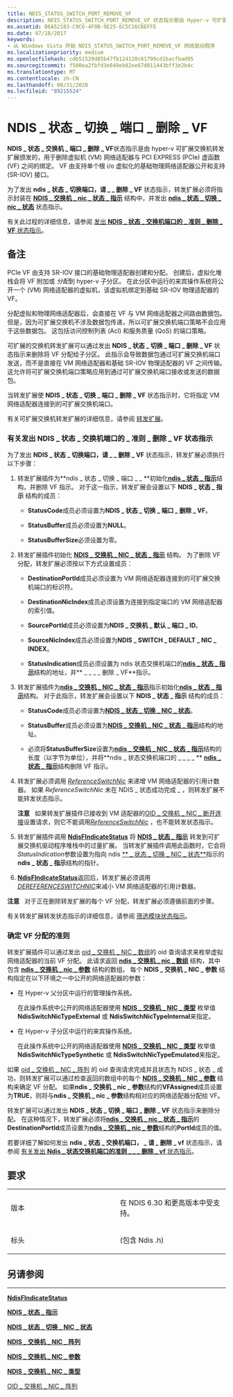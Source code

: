 ```yaml
---
title: NDIS_STATUS_SWITCH_PORT_REMOVE_VF
description: NDIS_STATUS_SWITCH_PORT_REMOVE_VF 状态指示是由 Hyper-v 可扩展交换机转发扩展颁发的，用于删除虚拟机 (VM) 网络适配器与 PCI Express (PCIe) 虚拟函数 (VF) 之间的绑定。
ms.assetid: D6A52183-C9C6-4F0B-9E25-6C5C16CBEFFE
ms.date: 07/18/2017
keywords:
- 从 Windows Vista 开始 NDIS_STATUS_SWITCH_PORT_REMOVE_VF 网络驱动程序
ms.localizationpriority: medium
ms.openlocfilehash: cdb51529d85b47fb124120c61799cd1bacfbad95
ms.sourcegitcommit: f500ea2fbfd3e849eb82ee67d011443bff3e2b4c
ms.translationtype: MT
ms.contentlocale: zh-CN
ms.lasthandoff: 08/31/2020
ms.locfileid: "89215524"
---
```

# <a name="ndis_status_switch_port_remove_vf"></a>NDIS \_ 状态 \_ 切换 \_ 端口 \_ 删除 \_ VF


**NDIS \_ 状态 \_ 交换机 \_ 端口 \_ 删除 \_ VF**状态指示是由 hyper-v 可扩展交换机转发扩展颁发的，用于删除虚拟机 (VM) 网络适配器与 PCI EXPRESS (PCIe) 虚函数 (VF) 之间的绑定。 VF 由支持单个根 i/o 虚拟化的基础物理网络适配器公开和支持 (SR-IOV) 接口。

为了发出 **ndis \_ 状态 \_ 切换端口，请 \_ \_ 删除 \_ VF** 状态指示，转发扩展必须将指示封装在 [**NDIS \_ 交换机 \_ nic \_ 状态 \_ 指示**](/windows-hardware/drivers/ddi/ndis/ns-ndis-_ndis_switch_nic_status_indication) 结构中，并发出 [**ndis \_ 状态 \_ 切换 \_ nic \_ 状态**](ndis-status-switch-nic-status.md) 状态指示。

有关此过程的详细信息，请参阅 [发出 **NDIS \_ 状态 \_ 交换机端口的 \_ 准则 \_ 删除 \_ VF** 状态指示](#issuing)。

<a name="remarks"></a>备注
-------

PCIe VF 由支持 SR-IOV 接口的基础物理适配器创建和分配。 创建后，虚拟化堆栈会将 VF 附加或 *分配*到 hyper-v 子分区。 在此分区中运行的来宾操作系统将公开一个 (VM) 网络适配器的虚拟机，该虚拟机绑定到基础 SR-IOV 物理适配器的 VF。

分配虚拟和物理网络适配器后，会直接在 VF 与 VM 网络适配器之间路由数据包。 但是，因为可扩展交换机不涉及数据包传递，所以可扩展交换机端口策略不会应用于这些数据包。 这包括访问控制列表 (Acl) 和服务质量 (QoS) 的端口策略。

可扩展的交换机转发扩展可以通过发出 **NDIS \_ 状态 \_ 切换 \_ 端口 \_ 删除 \_ VF** 状态指示来删除将 VF 分配给子分区。 此指示会导致数据包通过可扩展交换机端口发送，而不是直接在 VM 网络适配器和基础 SR-IOV 物理适配器的 VF 之间传输。 这允许将可扩展交换机端口策略应用到通过可扩展交换机端口接收或发送的数据包。

当转发扩展使 **NDIS \_ 状态 \_ 切换 \_ 端口 \_ 删除 \_ VF** 状态指示时，它将指定 VM 网络适配器连接到的可扩展交换机端口。

有关可扩展交换机转发扩展的详细信息，请参阅 [转发扩展](./forwarding-extensions.md)。

### <a name="guidelines-for-issuing-an-ndis_status_switch_port_remove_vf-status-indication"></a><a href="" id="issuing"></a>有关发出 NDIS \_ 状态 \_ 交换机端口的 \_ 准则 \_ 删除 \_ VF 状态指示

为了发出 **NDIS \_ 状态 \_ 切换端口，请 \_ \_ 删除 \_ VF** 状态指示，转发扩展必须执行以下步骤：

1.  转发扩展插件为**ndis \_ 状态 \_ 切换 \_ 端口 \_ \_ **初始化[**ndis \_ 状态 \_ 指示**](/windows-hardware/drivers/ddi/ndis/ns-ndis-_ndis_status_indication)结构，并删除 VF 指示。 对于这一指示，转发扩展会设置以下 **NDIS \_ 状态 \_ 指示** 结构的成员：

    -   **StatusCode**成员必须设置为**NDIS \_ 状态 \_ 切换 \_ 端口 \_ 删除 \_ VF**。

    -   **StatusBuffer**成员必须设置为**NULL**。

    -   **StatusBufferSize**必须设置为零。

2.  转发扩展插件初始化 [**NDIS \_ 交换机 \_ NIC \_ 状态 \_ 指示**](/windows-hardware/drivers/ddi/ndis/ns-ndis-_ndis_switch_nic_status_indication) 结构。 为了删除 VF 分配，转发扩展必须按以下方式设置成员：

    -   **DestinationPortId**成员必须设置为 VM 网络适配器连接到的可扩展交换机端口的标识符。

    -   **DestinationNicIndex**成员必须设置为连接到指定端口的 VM 网络适配器的索引值。

    -   **SourcePortId**成员必须设置为**NDIS \_ 交换机 \_ 默认 \_ 端口 \_ ID**。

    -   **SourceNicIndex**成员必须设置为**NDIS \_ SWITCH \_ DEFAULT \_ NIC \_ INDEX**。

    -   **StatusIndication**成员必须设置为 ndis 状态交换机端口的[**ndis \_ 状态 \_ 指示**](/windows-hardware/drivers/ddi/ndis/ns-ndis-_ndis_status_indication)结构的地址，并** \_ \_ \_ \_ 删除 \_ VF**指示。

3.  转发扩展插件为[**ndis \_ 交换机 \_ NIC \_ 状态 \_ 指示**](/windows-hardware/drivers/ddi/ndis/ns-ndis-_ndis_switch_nic_status_indication)指示初始化[**ndis \_ 状态 \_ 指示**](/windows-hardware/drivers/ddi/ndis/ns-ndis-_ndis_status_indication)结构。 对于此指示，转发扩展会设置以下 **NDIS \_ 状态 \_ 指示** 结构的成员：

    -   **StatusCode**成员必须设置为[**NDIS \_ 状态 \_ 切换 \_ NIC \_ 状态**](ndis-status-switch-nic-status.md)。

    -   **StatusBuffer**成员必须设置为[**NDIS \_ 交换机 \_ NIC \_ 状态 \_ 指示**](/windows-hardware/drivers/ddi/ndis/ns-ndis-_ndis_switch_nic_status_indication)结构的地址。

    -   必须将**StatusBufferSize**设置为[**ndis \_ 交换机 \_ NIC \_ 状态 \_ 指示**](/windows-hardware/drivers/ddi/ndis/ns-ndis-_ndis_switch_nic_status_indication)结构的长度（以字节为单位），并将**ndis \_ 状态交换机端口的 \_ \_ \_ \_ ** [**ndis \_ 状态 \_ 指示**](/windows-hardware/drivers/ddi/ndis/ns-ndis-_ndis_status_indication)结构删除 VF 指示。

4.  转发扩展必须调用 [*ReferenceSwitchNic*](/windows-hardware/drivers/ddi/ndis/nc-ndis-ndis_switch_reference_switch_nic) 来递增 VM 网络适配器的引用计数器。 如果 *ReferenceSwitchNic* 未在 NDIS \_ 状态成功完成 \_ ，则转发扩展不能转发状态指示。

    **注意**   如果转发扩展插件已接收到 VM 适配器的[OID \_ 交换机 \_ NIC \_ 断开连接](./oid-switch-nic-disconnect.md)设置请求，则它不能调用[*ReferenceSwitchNic*](/windows-hardware/drivers/ddi/ndis/nc-ndis-ndis_switch_reference_switch_nic) ，也不能转发状态指示。

     

5.  转发扩展插件调用 [**NdisFIndicateStatus**](/windows-hardware/drivers/ddi/ndis/nf-ndis-ndisfindicatestatus) 将 [**NDIS \_ 状态 \_ 指示**](/windows-hardware/drivers/ddi/ndis/ns-ndis-_ndis_status_indication) 转发到可扩展交换机驱动程序堆栈中的过量扩展。 当转发扩展插件调用此函数时，它会将*StatusIndication*参数设置为指向 ndis [** \_ 状态 \_ 切换 \_ NIC \_ 状态**](ndis-status-switch-nic-status.md)指示的**ndis \_ 状态 \_ 指示**结构的指针。

6.  [**NdisFIndicateStatus**](/windows-hardware/drivers/ddi/ndis/nf-ndis-ndisfindicatestatus)返回后，转发扩展必须调用[*DEREFERENCESWITCHNIC*](/windows-hardware/drivers/ddi/ndis/nc-ndis-ndis_switch_dereference_switch_nic)来减小 VM 网络适配器的引用计数器。

**注意**   对于正在删除转发扩展的每个 VF 分配，转发扩展必须遵循前面的步骤。

 

有关转发扩展转发状态指示的详细信息，请参阅 [筛选模块状态指示](./filter-module-status-indications.md)。

### <a name="guidelines-for-determining-vf-assignments"></a>确定 VF 分配的准则

转发扩展插件可以通过发出 [oid \_ 交换机 \_ NIC \_ 数组](./oid-switch-nic-array.md)的 oid 查询请求来枚举虚拟网络适配器的当前 VF 分配。 此请求返回 [**ndis \_ 交换机 \_ nic \_ 数组**](/windows-hardware/drivers/ddi/ntddndis/ns-ntddndis-_ndis_switch_nic_array) 结构，其中包含 [**ndis \_ 交换机 \_ nic \_ 参数**](/windows-hardware/drivers/ddi/ntddndis/ns-ntddndis-_ndis_switch_nic_parameters) 结构的数组。 每个 **NDIS \_ 交换机 \_ NIC \_ 参数** 结构指定在以下环境之一中公开的网络适配器的参数：

-   在 Hyper-v 父分区中运行的管理操作系统。

    在此操作系统中公开的网络适配器使用 [**NDIS \_ 交换机 \_ NIC \_ 类型**](/windows-hardware/drivers/ddi/ntddndis/ne-ntddndis-_ndis_switch_nic_type) 枚举值 **NdisSwitchNicTypeExternal** 或 **NdisSwitchNicTypeInternal**来指定。

-   在 Hyper-v 子分区中运行的来宾操作系统。

    在此操作系统中公开的网络适配器使用 [**NDIS \_ 交换机 \_ NIC \_ 类型**](/windows-hardware/drivers/ddi/ntddndis/ne-ntddndis-_ndis_switch_nic_type) 枚举值 **NdisSwitchNicTypeSynthetic** 或 **NdisSwitchNicTypeEmulated**来指定。

如果 [oid \_ 交换机 \_ NIC \_ 阵列](./oid-switch-nic-array.md) 的 oid 查询请求完成并且状态为 NDIS \_ 状态 \_ 成功，则转发扩展可以通过检查返回的数组中的每个 [**NDIS \_ 交换机 \_ NIC \_ 参数**](/windows-hardware/drivers/ddi/ntddndis/ns-ntddndis-_ndis_switch_nic_parameters) 结构来确定 VF 分配。 如果**ndis \_ 交换机 \_ nic \_ 参数**结构的**VFAssigned**成员设置为**TRUE**，则将与**ndis \_ 交换机 \_ nic \_ 参数**结构相对应的网络适配器分配给 VF。

转发扩展可以通过发出 **NDIS \_ 状态 \_ 切换 \_ 端口 \_ 删除 \_ VF** 状态指示来删除分配。 在这种情况下，转发扩展必须将[**ndis \_ 交换机 \_ nic \_ 状态 \_ 指示**](/windows-hardware/drivers/ddi/ndis/ns-ndis-_ndis_switch_nic_status_indication)的**DestinationPortId**成员设置为[**ndis \_ 交换机 \_ nic \_ 参数**](/windows-hardware/drivers/ddi/ntddndis/ns-ntddndis-_ndis_switch_nic_parameters)结构的**PortId**成员的值。

若要详细了解如何发出 **ndis \_ 状态 \_ 交换机端口， \_ 请 \_ 删除 \_ vf** 状态指示，请参阅 [有关发出 **Ndis \_ 状态交换机端口的准则 \_ \_ \_ 删除 \_ vf** 状态指示](#issuing)。

<a name="requirements"></a>要求
------------

<table>
<colgroup>
<col width="50%" />
<col width="50%" />
</colgroup>
<tbody>
<tr class="odd">
<td><p>版本</p></td>
<td><p>在 NDIS 6.30 和更高版本中受支持。</p></td>
</tr>
<tr class="even">
<td><p>标头</p></td>
<td> (包含 Ndis .h) </td>
</tr>
</tbody>
</table>

## <a name="see-also"></a>另请参阅


****
[**NdisFIndicateStatus**](/windows-hardware/drivers/ddi/ndis/nf-ndis-ndisfindicatestatus)

[**NDIS \_ 状态 \_ 指示**](/windows-hardware/drivers/ddi/ndis/ns-ndis-_ndis_status_indication)

[**NDIS \_ 状态 \_ 切换 \_ NIC \_ 状态**](ndis-status-switch-nic-status.md)

[**NDIS \_ 交换机 \_ NIC \_ 阵列**](/windows-hardware/drivers/ddi/ntddndis/ns-ntddndis-_ndis_switch_nic_array)

[**NDIS \_ 交换机 \_ NIC \_ 参数**](/windows-hardware/drivers/ddi/ntddndis/ns-ntddndis-_ndis_switch_nic_parameters)

[**NDIS \_ 交换机 \_ NIC \_ 类型**](/windows-hardware/drivers/ddi/ntddndis/ne-ntddndis-_ndis_switch_nic_type)

[OID \_ 交换机 \_ NIC \_ 阵列](./oid-switch-nic-array.md)

 

